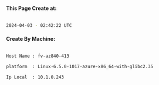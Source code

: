
   
#### This Page Create at:

```bash

2024-04-03 - 02:42:22 UTC

```

#### Create By Machine:

```bash

Host Name : fv-az840-413

platform  : Linux-6.5.0-1017-azure-x86_64-with-glibc2.35

Ip Local  : 10.1.0.243

```

